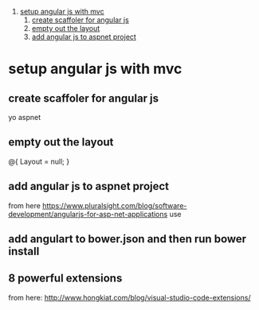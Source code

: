 <!-- TOC insertAnchor:true orderedList:true -->

1. [setup angular js with mvc](#setup-angular-js-with-mvc)
    1. [create scaffoler for angular js](#create-scaffoler-for-angular-js)
    2. [empty out the layout](#empty-out-the-layout)
    3. [add angular js to aspnet project](#add-angular-js-to-aspnet-project)

<!-- /TOC -->

<a id="markdown-setup-angular-js-with-mvc" name="setup-angular-js-with-mvc"></a>
# setup angular js with mvc

<a id="markdown-create-scaffoler-for-angular-js" name="create-scaffoler-for-angular-js"></a>
## create scaffoler for angular js
yo aspnet

<a id="markdown-empty-out-the-layout" name="empty-out-the-layout"></a>
## empty out the layout
@{
    Layout = null;
}

<a id="markdown-add-angular-js-to-aspnet-project" name="add-angular-js-to-aspnet-project"></a>
## add angular js to aspnet project
from here https://www.pluralsight.com/blog/software-development/angularjs-for-asp-net-applications
use

## add angulart to bower.json and then run bower install

## 8 powerful extensions
from here: http://www.hongkiat.com/blog/visual-studio-code-extensions/

